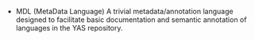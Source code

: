 + MDL (MetaData Language)
A trivial metadata/annotation language designed to facilitate basic documentation and semantic annotation of languages in the YAS repository.